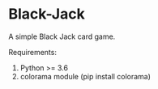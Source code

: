 # Black-Jack
A simple Black Jack card game.

Requirements:
1. Python >= 3.6
2. colorama module (pip install colorama)
